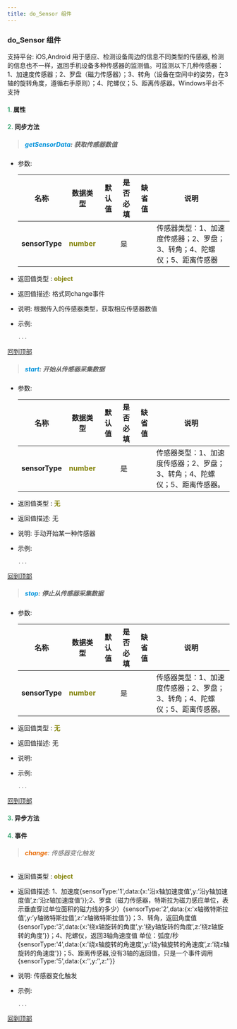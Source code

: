 ```yaml
---
title: do_Sensor 组件
---
```


### do_Sensor 组件

 支持平台: iOS,Android
 用于感应、检测设备周边的信息不同类型的传感器, 检测的信息也不一样，返回手机设备多种传感器的监测值。可监测以下几种传感器：1、加速度传感器；2、罗盘（磁力传感器）；3、转角（设备在空间中的姿势，在3轴的旋转角度，遵循右手原则）；4、陀螺仪；5、距离传感器。Windows平台不支持

#### <font color ='#40A977'>**1.**</font> 属性

#### <font color ='#40A977'>**2.**</font> 同步方法

>##### <font color ='#0092db'>**getSensorData**</font>: 获取传感器数值

- 参数:

  名称 | 数据类型 |默认值|是否必填|缺省值|说明
  ---- |-------------  |----------|--------------|--------|------
  **sensorType** |<font color ='#808000'>**number**</font> |  | 是||传感器类型：1、加速度传感器；2、罗盘；3、转角；4、陀螺仪；5、距离传感器
- 返回值类型 : <font color ='#808000'>**object**</font>
- 返回值描述: 格式同change事件
- 说明: 根据传入的传感器类型，获取相应传感器数值
- 示例:

  ```javascript
  ...

  ```

[回到顶部](#top)

>##### <font color ='#0092db'>**start**</font>: 开始从传感器采集数据

- 参数:

  名称 | 数据类型 |默认值|是否必填|缺省值|说明
  ---- |-------------  |----------|--------------|--------|------
  **sensorType** |<font color ='#808000'>**number**</font> |  | 是||传感器类型：1、加速度传感器；2、罗盘；3、转角；4、陀螺仪；5、距离传感器。
- 返回值类型 : <font color ='#808000'>**无**</font>
- 返回值描述: 无
- 说明: 手动开始某一种传感器
- 示例:

  ```javascript
  ...

  ```

[回到顶部](#top)

>##### <font color ='#0092db'>**stop**</font>: 停止从传感器采集数据

- 参数:

  名称 | 数据类型 |默认值|是否必填|缺省值|说明
  ---- |-------------  |----------|--------------|--------|------
  **sensorType** |<font color ='#808000'>**number**</font> |  | 是||传感器类型：1、加速度传感器；2、罗盘；3、转角；4、陀螺仪；5、距离传感器。
- 返回值类型 : <font color ='#808000'>**无**</font>
- 返回值描述: 无
- 说明: 
- 示例:

  ```javascript
  ...

  ```

[回到顶部](#top)

#### <font color ='#40A977'>**3.**</font> 异步方法


#### <font color ='#40A977'>**4.**</font> 事件

>###### <font color ='#e96900'>**change**</font>: 传感器变化触发

- 返回值类型 : <font color ='#808000'>**object**</font>
- 返回值描述: 1、加速度{sensorType:'1',data:{x:'沿x轴加速度值’,y:’沿y轴加速度值’,z:’沿z轴加速度值’}};2、罗盘（磁力传感器，特斯拉为磁力感应单位，表示垂直穿过单位面积的磁力线的多少）{sensorType:'2',data:{x:'x轴微特斯拉值’,y:’y轴微特斯拉值’,z:’z轴微特斯拉值’}}；3、转角，返回角度值{sensorType:'3',data:{x:'绕x轴旋转的角度’,y:’绕y轴旋转的角度’,z:’绕z轴旋转的角度’}}；4、陀螺仪，返回3轴角速度值 单位：弧度/秒{sensorType:'4',data:{x:'绕x轴旋转的角速度’,y:’绕y轴旋转的角速度’,z:’绕z轴旋转的角速度’}}；5、距离传感器,没有3轴的返回值，只是一个事件调用{sensorType:'5',data:{x:'’,y:’’,z:’’}}
- 说明: 传感器变化触发
- 示例:

  ```javascript
  ...

  ```

[回到顶部](#top)


